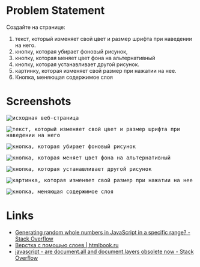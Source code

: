# Problem Statement

Создайте на странице:

1. текст, который изменяет свой цвет и размер шрифта при наведении на него. 
2. кнопку, которая убирает фоновый рисунок, 
3. кнопку, которая меняет цвет фона на альтернативный 
4. кнопку, которая устанавливает другой рисунок. 
5. картинку, которая изменяет свой размер при нажатии на нее. 
6. Кнопка, меняющая содержимое слоя 

# Screenshots

<kbd>![исходная веб-страница](Screenshot_20180317_195715.png)</kbd>

<kbd>![текст, который изменяет свой цвет и размер шрифта при наведении на него](Screenshot_20180317_200009.png)</kbd>

<kbd>![кнопка, которая убирает фоновый рисунок](Screenshot_20180317_200057.png)</kbd>

<kbd>![кнопка, которая меняет цвет фона на альтернативный](Screenshot_20180317_200111.png)</kbd>

<kbd>![кнопка, которая устанавливает другой рисунок](Screenshot_20180317_200128.png)</kbd>

<kbd>![картинка, которая изменяет свой размер при нажатии на нее](Screenshot_20180317_200200.png)</kbd>

<kbd>![кнопка, меняющая содержимое слоя](Screenshot_20180317_200211.png)</kbd>

# Links

- [Generating random whole numbers in JavaScript in a specific range? - Stack Overflow](https://stackoverflow.com/a/1527820/2289640)
- [Верстка с помощью слоев | htmlbook.ru](http://htmlbook.ru/content/verstka-s-pomoshchyu-sloev)
- [javascript - are document.all and document.layers obsolete now - Stack Overflow](https://stackoverflow.com/questions/15854504/are-document-all-and-document-layers-obsolete-now)
